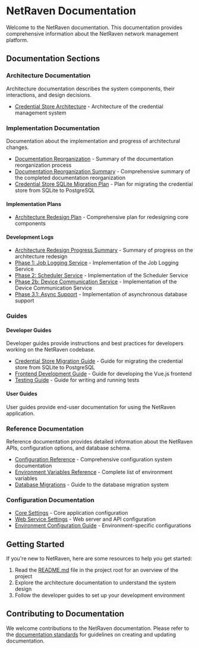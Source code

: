 # NetRaven Documentation

Welcome to the NetRaven documentation. This documentation provides comprehensive information about the NetRaven network management platform.

## Documentation Sections

### Architecture Documentation

Architecture documentation describes the system components, their interactions, and design decisions.

- [Credential Store Architecture](architecture/credential-store.md) - Architecture of the credential management system

### Implementation Documentation

Documentation about the implementation and progress of architectural changes.

- [Documentation Reorganization](implementation/documentation-reorganization.md) - Summary of the documentation reorganization process
- [Documentation Reorganization Summary](implementation/documentation-reorganization-summary.md) - Comprehensive summary of the completed documentation reorganization
- [Credential Store SQLite Migration Plan](implementation/credential-store-sqlite-migration-plan.md) - Plan for migrating the credential store from SQLite to PostgreSQL

#### Implementation Plans

- [Architecture Redesign Plan](implementation_plans/architecture-redesign-plan.md) - Comprehensive plan for redesigning core components

#### Development Logs

- [Architecture Redesign Progress Summary](development_logs/architecture-redesign-progress-summary.md) - Summary of progress on the architecture redesign
- [Phase 1: Job Logging Service](development_logs/phase1_job_logging_service.md) - Implementation of the Job Logging Service
- [Phase 2: Scheduler Service](development_logs/phase2_scheduler_service.md) - Implementation of the Scheduler Service
- [Phase 2b: Device Communication Service](development_logs/phase2b-device_comm_service.md) - Implementation of the Device Communication Service
- [Phase 3.1: Async Support](development_logs/phase3.1-async-support.md) - Implementation of asynchronous database support

### Guides

#### Developer Guides

Developer guides provide instructions and best practices for developers working on the NetRaven codebase.

- [Credential Store Migration Guide](guides/developer/credential-store-migration.md) - Guide for migrating the credential store from SQLite to PostgreSQL
- [Frontend Development Guide](guides/developer/frontend-development.md) - Guide for developing the Vue.js frontend
- [Testing Guide](guides/developer/testing.md) - Guide for writing and running tests

#### User Guides

User guides provide end-user documentation for using the NetRaven application.

### Reference Documentation

Reference documentation provides detailed information about the NetRaven APIs, configuration options, and database schema.

- [Configuration Reference](reference/configuration.md) - Comprehensive configuration system documentation
- [Environment Variables Reference](reference/environment-variables.md) - Complete list of environment variables
- [Database Migrations](reference/database-migrations.md) - Guide to the database migration system

### Configuration Documentation

- [Core Settings](reference/configuration/core.md) - Core application configuration
- [Web Service Settings](reference/configuration/web.md) - Web server and API configuration
- [Environment Configuration Guide](guides/developer/environment-configuration.md) - Environment-specific configurations

## Getting Started

If you're new to NetRaven, here are some resources to help you get started:

1. Read the [README.md](../README.md) file in the project root for an overview of the project
2. Explore the architecture documentation to understand the system design
3. Follow the developer guides to set up your development environment

## Contributing to Documentation

We welcome contributions to the NetRaven documentation. Please refer to the [documentation standards](README.md#documentation-standards) for guidelines on creating and updating documentation. 